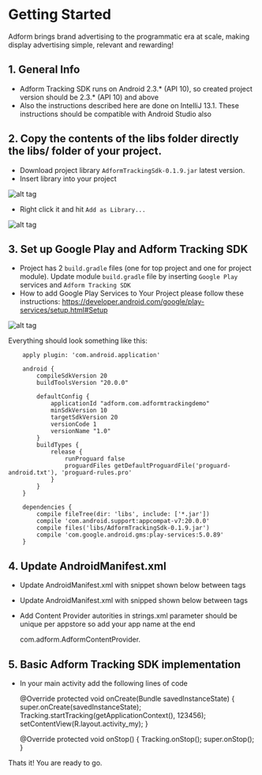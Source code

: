 # Getting Started

Adform brings brand advertising to the programmatic era at scale, making display advertising simple, relevant and rewarding!

## 1. General Info

* Adform Tracking SDK runs on Android 2.3.* (API 10), so created project version should be 2.3.* (API 10) and above
* Also the instructions described here are done on IntelliJ 13.1. These instructions should be compatible with Android Studio also

## 2. Copy the contents of the libs folder directly the libs/ folder of your project.

* Download project library `AdformTrackingSdk-0.1.9.jar` latest version.
* Insert library into your project

![alt tag](http://37.157.0.44/mobilesdk/help/images/page_02.png)

* Right click it and hit `Add as Library...`

![alt tag](http://37.157.0.44/mobilesdk/help/images/page_03.png)

## 3. Set up Google Play and Adform Tracking SDK

* Project has 2 `build.gradle` files (one for top project and one for project module). Update module `build.gradle` file by inserting `Google Play` services and `Adform Tracking SDK`
* How to add Google Play Services to Your Project please follow these instructions: https://developer.android.com/google/play-services/setup.html#Setup

![alt tag](http://37.157.0.44/mobilesdk/help/images/page_04.png)

Everything should look something like this:

````
	apply plugin: 'com.android.application'

	android {
	    compileSdkVersion 20
	    buildToolsVersion "20.0.0"

	    defaultConfig {
	        applicationId "adform.com.adformtrackingdemo"
	        minSdkVersion 10
	        targetSdkVersion 20
	        versionCode 1
	        versionName "1.0"
	    }
	    buildTypes {
	        release {
	            runProguard false
	            proguardFiles getDefaultProguardFile('proguard-android.txt'), 'proguard-rules.pro'
	        }
	    }
	}

	dependencies {
	    compile fileTree(dir: 'libs', include: ['*.jar'])
	    compile 'com.android.support:appcompat-v7:20.0.0'
	    compile files('libs/AdformTrackingSdk-0.1.9.jar')
	    compile 'com.google.android.gms:play-services:5.0.89'
	}
````

## 4. Update AndroidManifest.xml

* Update AndroidManifest.xml with snippet shown below between <manifest></manifest> tags

	<uses-permission android:name="android.permission.INTERNET" />
	<uses-permission android:name="android.permission.ACCESS_NETWORK_STATE" />

* Update AndroidManifest.xml with snipped shown below between <application></application> tags

	<service
    		android:enabled="true"
        	android:name="com.adform.adformtrackingsdk.services.TrackingService"
		android:process=":TrackingService" />

	<provider
		android:name="com.adform.adformtrackingsdk.database.AdformContentProvider"
		android:authorities="@string/adform_content_provider_authorities"
		android:process=":TrackingService" />

	<receiver
		android:name="com.adform.adformtrackingsdk.services.ReferrerReceiver"
		android:exported="true">
        	<intent-filter>
			<action android:name="com.android.vending.INSTALL_REFERRER" />
		</intent-filter>
	</receiver>

	<meta-data android:name="com.google.android.gms.version" 
	android:value="@integer/google_play_services_version" />

* Add Content Provider autorities in strings.xml parameter should be unique per appstore so add your app name at the end

	<string name="adform_content_provider_authorities">com.adform.AdformContentProvider.<appname></string>

## 5. Basic Adform Tracking SDK implementation

* In your main activity add the following lines of code

	@Override
	protected void onCreate(Bundle savedInstanceState) {
		super.onCreate(savedInstanceState);
		Tracking.startTracking(getApplicationContext(), 123456);
		setContentView(R.layout.activity_my);
	}

	@Override
	protected void onStop() {
		Tracking.onStop();
		super.onStop();
	}

Thats it! You are ready to go.
